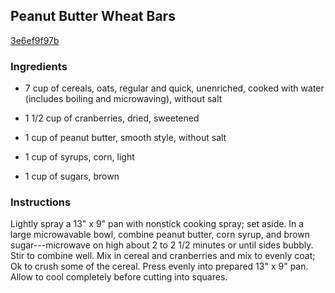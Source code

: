 ## Peanut Butter Wheat Bars

[3e6ef9f97b](http://www.food.com/recipe/peanut-butter-wheat-bars-116238)

### Ingredients

 - 7 cup of cereals, oats, regular and quick, unenriched, cooked with water (includes boiling and microwaving), without salt

 - 1 1/2 cup of cranberries, dried, sweetened

 - 1 cup of peanut butter, smooth style, without salt

 - 1 cup of syrups, corn, light

 - 1 cup of sugars, brown

### Instructions

Lightly spray a 13" x 9" pan with nonstick cooking spray; set aside. In a large microwavable bowl, combine peanut butter, corn syrup, and brown sugar---microwave on high about 2 to 2 1/2 minutes or until sides bubbly. Stir to combine well. Mix in cereal and cranberries and mix to evenly coat; Ok to crush some of the cereal. Press evenly into prepared 13" x 9" pan. Allow to cool completely before cutting into squares.
